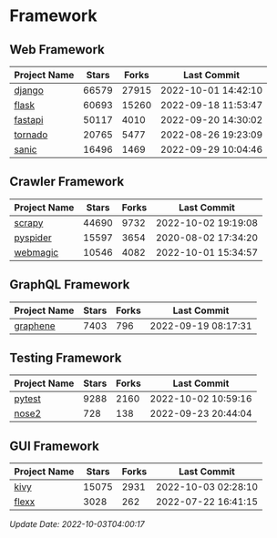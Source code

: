 # Framework

## Web Framework
| Project Name | Stars | Forks | Last Commit |
| ------------ | ----- | ----- | ----------- |
| [django](https://github.com/django/django) | 66579 | 27915 | 2022-10-01 14:42:10 |
| [flask](https://github.com/pallets/flask) | 60693 | 15260 | 2022-09-18 11:53:47 |
| [fastapi](https://github.com/tiangolo/fastapi) | 50117 | 4010 | 2022-09-20 14:30:02 |
| [tornado](https://github.com/tornadoweb/tornado) | 20765 | 5477 | 2022-08-26 19:23:09 |
| [sanic](https://github.com/sanic-org/sanic) | 16496 | 1469 | 2022-09-29 10:04:46 |

## Crawler Framework
| Project Name | Stars | Forks | Last Commit |
| ------------ | ----- | ----- | ----------- |
| [scrapy](https://github.com/scrapy/scrapy) | 44690 | 9732 | 2022-10-02 19:19:08 |
| [pyspider](https://github.com/binux/pyspider) | 15597 | 3654 | 2020-08-02 17:34:20 |
| [webmagic](https://github.com/code4craft/webmagic) | 10546 | 4082 | 2022-10-01 15:34:57 |

## GraphQL Framework
| Project Name | Stars | Forks | Last Commit |
| ------------ | ----- | ----- | ----------- |
| [graphene](https://github.com/graphql-python/graphene) | 7403 | 796 | 2022-09-19 08:17:31 |

## Testing Framework
| Project Name | Stars | Forks | Last Commit |
| ------------ | ----- | ----- | ----------- |
| [pytest](https://github.com/pytest-dev/pytest) | 9288 | 2160 | 2022-10-02 10:59:16 |
| [nose2](https://github.com/nose-devs/nose2) | 728 | 138 | 2022-09-23 20:44:04 |

## GUI Framework
| Project Name | Stars | Forks | Last Commit |
| ------------ | ----- | ----- | ----------- |
| [kivy](https://github.com/kivy/kivy) | 15075 | 2931 | 2022-10-03 02:28:10 |
| [flexx](https://github.com/flexxui/flexx) | 3028 | 262 | 2022-07-22 16:41:15 |

*Update Date: 2022-10-03T04:00:17*